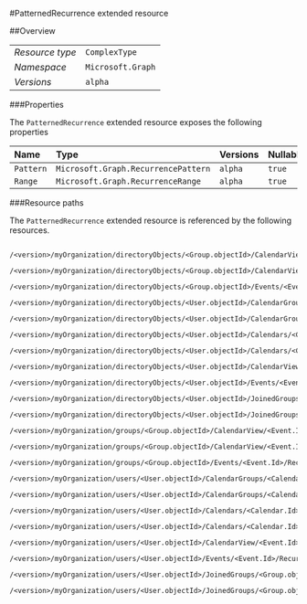 #PatternedRecurrence extended resource

 



##Overview

|  |  | 
| :-- | :-- | 
| _Resource type_ | `ComplexType` | 
| _Namespace_ | `Microsoft.Graph` | 
| _Versions_ | `alpha` | 


###Properties

The `PatternedRecurrence` extended resource exposes the following properties 

| Name | Type | Versions | Nullable | Unicode | Comments | 
| :-- | :-- | :-- | :-- | :-- | :-- | 
| `Pattern` | `Microsoft.Graph.RecurrencePattern` | `alpha` | `true` | `n/a` |  | 
| `Range` | `Microsoft.Graph.RecurrenceRange` | `alpha` | `true` | `n/a` |  | 


###Resource paths

The `PatternedRecurrence` extended resource is referenced by the following resources. 

```
	/<version>/myOrganization/directoryObjects/<Group.objectId>/CalendarView/<Event.Id>/Instances/<Event.Id>/Recurrence
	/<version>/myOrganization/directoryObjects/<Group.objectId>/CalendarView/<Event.Id>/Recurrence
	/<version>/myOrganization/directoryObjects/<Group.objectId>/Events/<Event.Id>/Recurrence
	/<version>/myOrganization/directoryObjects/<User.objectId>/CalendarGroups/<CalendarGroup.Id>/Calendars/<Calendar.Id>/CalendarView/<Event.Id>/Recurrence
	/<version>/myOrganization/directoryObjects/<User.objectId>/CalendarGroups/<CalendarGroup.Id>/Calendars/<Calendar.Id>/Events/<Event.Id>/Recurrence
	/<version>/myOrganization/directoryObjects/<User.objectId>/Calendars/<Calendar.Id>/CalendarView/<Event.Id>/Recurrence
	/<version>/myOrganization/directoryObjects/<User.objectId>/Calendars/<Calendar.Id>/Events/<Event.Id>/Recurrence
	/<version>/myOrganization/directoryObjects/<User.objectId>/CalendarView/<Event.Id>/Recurrence
	/<version>/myOrganization/directoryObjects/<User.objectId>/Events/<Event.Id>/Recurrence
	/<version>/myOrganization/directoryObjects/<User.objectId>/JoinedGroups/<Group.objectId>/CalendarView/<Event.Id>/Recurrence
	/<version>/myOrganization/directoryObjects/<User.objectId>/JoinedGroups/<Group.objectId>/Events/<Event.Id>/Recurrence
	/<version>/myOrganization/groups/<Group.objectId>/CalendarView/<Event.Id>/Instances/<Event.Id>/Recurrence
	/<version>/myOrganization/groups/<Group.objectId>/CalendarView/<Event.Id>/Recurrence
	/<version>/myOrganization/groups/<Group.objectId>/Events/<Event.Id>/Recurrence
	/<version>/myOrganization/users/<User.objectId>/CalendarGroups/<CalendarGroup.Id>/Calendars/<Calendar.Id>/CalendarView/<Event.Id>/Recurrence
	/<version>/myOrganization/users/<User.objectId>/CalendarGroups/<CalendarGroup.Id>/Calendars/<Calendar.Id>/Events/<Event.Id>/Recurrence
	/<version>/myOrganization/users/<User.objectId>/Calendars/<Calendar.Id>/CalendarView/<Event.Id>/Recurrence
	/<version>/myOrganization/users/<User.objectId>/Calendars/<Calendar.Id>/Events/<Event.Id>/Recurrence
	/<version>/myOrganization/users/<User.objectId>/CalendarView/<Event.Id>/Recurrence
	/<version>/myOrganization/users/<User.objectId>/Events/<Event.Id>/Recurrence
	/<version>/myOrganization/users/<User.objectId>/JoinedGroups/<Group.objectId>/CalendarView/<Event.Id>/Recurrence
	/<version>/myOrganization/users/<User.objectId>/JoinedGroups/<Group.objectId>/Events/<Event.Id>/Recurrence
```





